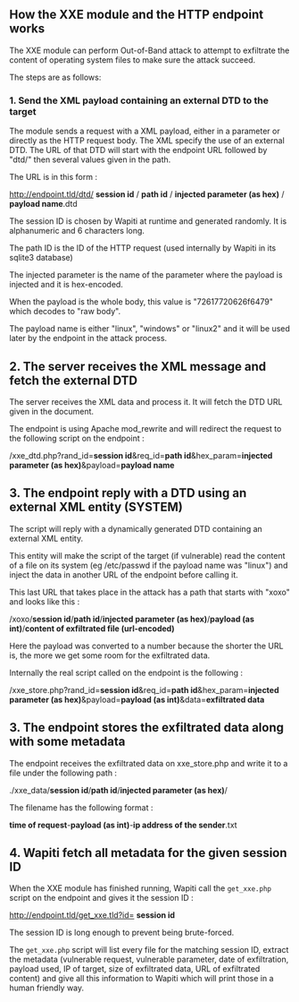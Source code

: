 ## How the XXE module and the HTTP endpoint works

The XXE module can perform Out-of-Band attack to attempt to exfiltrate the content of operating system files to make sure the attack succeed.

The steps are as follows:

### 1. Send the XML payload containing an external DTD to the target 

The module sends a request with a XML payload, either in a parameter or directly as the HTTP request body.
The XML specify the use of an external DTD.
The URL of that DTD will start with the endpoint URL followed by "dtd/" then several values given in the path.

The URL is in this form :

http://endpoint.tld/dtd/ **session id** / **path id** / **injected parameter (as hex)** / **payload name**.dtd

The session ID is chosen by Wapiti at runtime and generated randomly. It is alphanumeric and 6 characters long.

The path ID is the ID of the HTTP request (used internally by Wapiti in its sqlite3 database)

The injected parameter is the name of the parameter where the payload is injected and it is hex-encoded.

When the payload is the whole body, this value is "72617720626f6479" which decodes to "raw body".

The payload name is either "linux", "windows" or "linux2" and it will be used later by the endpoint in the attack process.

## 2. The server receives the XML message and fetch the external DTD

The server receives the XML data and process it. It will fetch the DTD URL given in the document.

The endpoint is using Apache mod_rewrite and will redirect the request to the following script on the endpoint :

/xxe_dtd.php?rand_id=**session id**&req_id=**path id**&hex_param=**injected parameter (as hex)**&payload=**payload name**


## 3. The endpoint reply with a DTD using an external XML entity (SYSTEM)

The script will reply with a dynamically generated DTD containing an external XML entity.

This entity will make the script of the target (if vulnerable) read the content of a file on its system (eg /etc/passwd if the payload name was "linux") and inject the data in another URL of the endpoint before calling it.

This last URL that takes place in the attack has a path that starts with "xoxo" and looks like this :

/xoxo/**session id**/**path id**/**injected parameter (as hex)**/**payload (as int)**/**content of exfiltrated file (url-encoded)**

Here the payload was converted to a number because the shorter the URL is, the more we get some room for the exfiltrated data.

Internally the real script called on the endpoint is the following :

/xxe_store.php?rand_id=**session id**&req_id=**path id**&hex_param=**injected parameter (as hex)**&payload=**payload (as int)**&data=**exfiltrated data**


## 3. The endpoint stores the exfiltrated data along with some metadata

The endpoint receives the exfiltrated data on xxe_store.php and write it to a file under the following path :

./xxe_data/**session id**/**path id**/**injected parameter (as hex)**/

The filename has the following format :

**time of request**-**payload (as int)**-**ip address of the sender**.txt

## 4. Wapiti fetch all metadata for the given session ID

When the XXE module has finished running, Wapiti call the `get_xxe.php` script on the endpoint and gives it the session ID :

http://endpoint.tld/get_xxe.tld?id= **session id**

The session ID is long enough to prevent being brute-forced.

The `get_xxe.php` script will list every file for the matching session ID, extract the metadata (vulnerable request, vulnerable parameter, date of exfiltration, payload used, IP of target, size of exfiltrated data, URL of exfiltrated content) and give all this information to Wapiti which will print those in a human friendly way.
